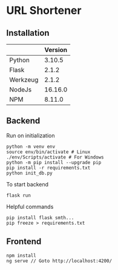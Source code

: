 # URL Shortener
## Installation
| | Version |
| --- | --- |
| Python | 3.10.5 |
| Flask | 2.1.2 |
| Werkzeug | 2.1.2 |
| NodeJs | 16.16.0 |
| NPM | 8.11.0 |

## Backend
Run on initialization
```
python -m venv env
source env/bin/activate # Linux
./env/Scripts/activate # For Windows
python -m pip install --upgrade pip
pip install -r requirements.txt
python init_db.py
```

To start backend
```
flask run
```

Helpful commands
```
pip install flask smth...
pip freeze > requirements.txt
```

## Frontend
```
npm install
ng serve // Goto http://localhost:4200/

```
